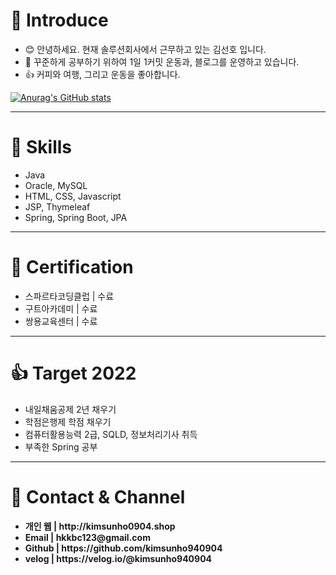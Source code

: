 <h1>📲 Introduce</h1>
<ul>
  <li>😊 안녕하세요. 현재 솔루션회사에서 근무하고 있는 김선호 입니다.</li>
  <li>📑 꾸준하게 공부하기 위하여 1일 1커밋 운동과, 블로그를 운영하고 있습니다.</li>
  <li>👍 커피와 여행, 그리고 운동을 좋아합니다. </li>
  </ul>

[![Anurag's GitHub stats](https://github-readme-stats.vercel.app/api?username=kimsunho940904)](https://github.com/kimsunho940904/github-readme-stats)
  <hr>
  <h1>🎑 Skills</h1>
  <ul>
  <li>Java</li>
  <li>Oracle, MySQL</li>
  <li>HTML, CSS, Javascript</li>
  <li>JSP, Thymeleaf</li>
  <li>Spring, Spring Boot, JPA</li>
  </ul>
  <hr>
  <h1>🏅 Certification</h1>
  <ul>
   <li>스파르타코딩클럽 | 수료 </li>
   <li>구트아카데미 | 수료</li>
   <li>쌍용교육센터 | 수료</li>
   </ul>
   
   <hr>
   <h1>👍 Target 2022</h1>
   <ul>
   <li>내일채움공제 2년 채우기</li>
   <li>학점은행제 학점 채우기</li>
   <li>컴퓨터활용능력 2급, SQLD, 정보처리기사 취득</li>
   <li>부족한 Spring 공부</li>
   </ul>
 
  <hr>
  <h1>🌠 Contact & Channel</h1>
  <ul>
   <li><strong>개인 웹 | http://kimsunho0904.shop</strong></li>
  <li><strong>Email | hkkbc123@gmail.com</strong></li>
  <li><strong>Github | https://github.com/kimsunho940904</strong></li>
   <li><strong>velog | https://velog.io/@kimsunho940904</strong></li>
  </ul>
